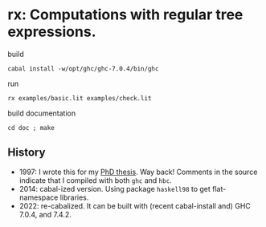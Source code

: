 rx: Computations with regular tree expressions.
==============================================

build

```
cabal install -w/opt/ghc/ghc-7.0.4/bin/ghc 
```

run
```
rx examples/basic.lit examples/check.lit
```

build documentation
```
cd doc ; make
```

## History

* 1997: I wrote this for my [PhD thesis](https://www.imn.htwk-leipzig.de/~waldmann/pub/#diss). Way back!
  Comments in the source indicate that I compiled with both `ghc` and `hbc`.
* 2014: cabal-ized version. Using package `haskell98` to get flat-namespace libraries.
* 2022: re-cabalized.  It can be built with (recent cabal-install and) GHC 7.0.4, and 7.4.2.

